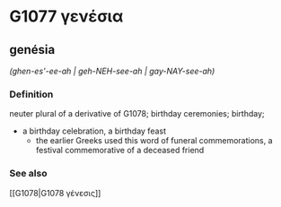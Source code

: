 # G1077 γενέσια

## genésia

_(ghen-es'-ee-ah | geh-NEH-see-ah | gay-NAY-see-ah)_

### Definition

neuter plural of a derivative of G1078; birthday ceremonies; birthday; 

- a birthday celebration, a birthday feast
  - the earlier Greeks used this word of funeral commemorations, a festival commemorative of a deceased friend

### See also

[[G1078|G1078 γένεσις]]
